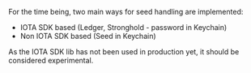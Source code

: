 For the time being, two main ways for seed handling are implemented:

* IOTA SDK based (Ledger, Stronghold - password in Keychain)
* Non IOTA SDK based (Seed in Keychain)

As the IOTA SDK lib has not been used in production yet, it should be considered experimental.